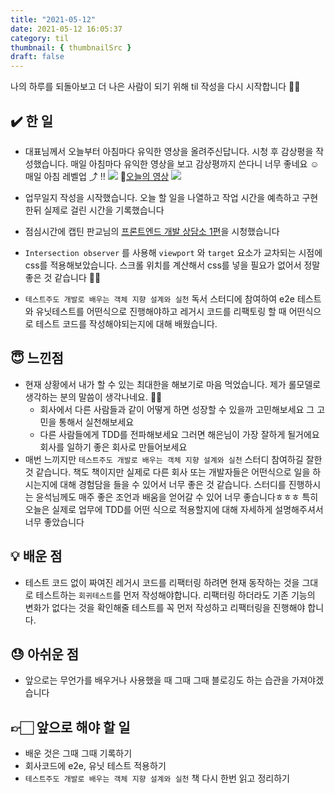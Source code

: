 ```yaml
---
title: "2021-05-12"
date: 2021-05-12 16:05:37
category: til
thumbnail: { thumbnailSrc }
draft: false
---
```

나의 하루를 되돌아보고 더 나은 사람이 되기 위해 til 작성을 다시 시작합니다 🤟🏻

## ✔️ **한 일**
- 대표님께서 오늘부터 아침마다 유익한 영상을 올려주신답니다. 시청 후 감상평을 작성했습니다.
    매일 아침마다 유익한 영상을 보고 감상평까지 쓴다니 너무 좋네요 ☺️ 매일 아침 레벨업 ⤴ ‼️
    ![](https://images.velog.io/images/heyoon/post/cf83beed-fd1f-4078-b78a-cbbec338c157/image.png)
    🍿[오늘의 영상](https://www.youtube.com/watch?v=j8HWxfy9Sgw)
    ![](https://images.velog.io/images/heyoon/post/0fbd1eff-af7c-4dfc-9852-ae136b5c9856/image.png)

- 업무일지 작성을 시작했습니다. 오늘 할 일을 나열하고 작업 시간을 예측하고 구현한뒤 실제로 걸린 시간을 기록했습니다
- 점심시간에 캡틴 판교님의 [프론트엔드 개발 상담소 1편](https://youtu.be/b7tUuV8s11I)을 시청했습니다
- `Intersection observer` 를 사용해 `viewport` 와 `target` 요소가 교차되는 시점에 css를 적용해보았습니다. 스크롤 위치를 계산해서 css를 넣을 필요가 없어서 정말 좋은 것 같습니다 👍🏻
- `테스트주도 개발로 배우는 객체 지향 설계와 실천` 독서 스터디에 참여하여 e2e 테스트와 유닛테스트를 어떤식으로 진행해야하고 레거시 코드를 리팩토링 할 때 어떤식으로 테스트 코드를 작성해야되는지에 대해 배웠습니다.

## 😇 느낀점

- 현재 상황에서 내가 할 수 있는 최대한을 해보기로 마음 먹었습니다. 제가 롤모델로 생각하는 분의 말씀이 생각나네요. 🤟🏻
    - 회사에서 다른 사람들과 같이 어떻게 하면 성장할 수 있을까 고민해보세요 그 고민을 통해서 실천해보세요
    - 다른 사람들에게 TDD를 전파해보세요 그러면 해은님이 가장 잘하게 될거에요 회사를 일하기 좋은 회사로 만들어보세요
- 매번 느끼지만 `테스트주도 개발로 배우는 객체 지향 설계와 실천` 스터디 참여하길 잘한 것 같습니다. 책도 책이지만 실제로 다른 회사 또는 개발자들은 어떤식으로 일을 하시는지에 대해 경험담을 들을 수 있어서 너무 좋은 것 같습니다. 스터디를 진행하시는 윤석님께도 매주 좋은 조언과 배움을 얻어갈 수 있어 너무 좋습니다ㅎㅎㅎ 특히 오늘은 실제로 업무에 TDD를 어떤 식으로 적용할지에 대해 자세하게 설명해주셔서 너무 좋았습니다

## 💡 **배운 점**

- 테스트 코드 없이 짜여진 레거시 코드를 리팩터링 하려면 현재 동작하는 것을 그대로 테스트하는 `회귀테스트`를 먼저 작성해야합니다. 리팩터링 하더라도 기존 기능의 변화가 없다는 것을 확인해줄 테스트를 꼭 먼저 작성하고 리팩터링을 진행해야 합니다.


## 😓 **아쉬운 점**
- 앞으로는 무언가를 배우거나 사용했을 때 그때 그때 블로깅도 하는 습관을 가져야겠습니다

## 👉🏻 **앞으로 해야 할 일**

- 배운 것은 그때 그때 기록하기
- 회사코드에 e2e, 유닛 테스트 적용하기
- `테스트주도 개발로 배우는 객체 지향 설계와 실천` 책 다시 한번 읽고 정리하기
    
